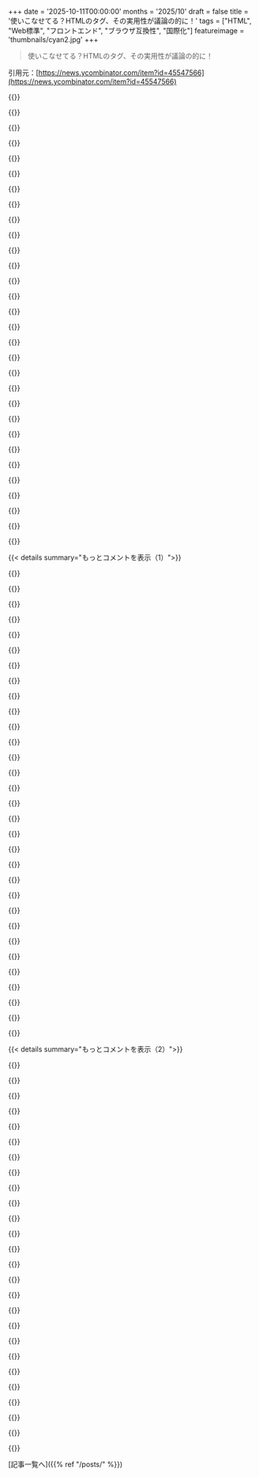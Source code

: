 +++
date = '2025-10-11T00:00:00'
months = '2025/10'
draft = false
title = '使いこなせてる？HTMLの<output>タグ、その実用性が議論の的に！'
tags = ["HTML", "Web標準", "フロントエンド", "ブラウザ互換性", "国際化"]
featureimage = 'thumbnails/cyan2.jpg'
+++

> 使いこなせてる？HTMLの<output>タグ、その実用性が議論の的に！

引用元：[https://news.ycombinator.com/item?id=45547566](https://news.ycombinator.com/item?id=45547566)




{{<matomeQuote body="＜output＞タグってさ、使い道が限定的で、マジで半端なんだよね。＜input＞みたいに”type”属性があればもっと実用的になるはず。Sciterで試してみたんだけど、type=”text” (デフォルト)、”number” (ユーザーのロケールで数値フォーマット)、”currency” (通貨フォーマット)、”date” (日付)、”date-local” (ローカル日付)、”time” (時間)、”time-local” (ローカル時間) とか追加したら超便利だったよ。<br>これならサーバーがユーザーのロケールを知らなくてもデータを提供できるしね。" userName="c-smile" createdAt="2025/10/11 14:06:47" color="#ff33a1">}}




{{<matomeQuote body="ほとんどの提案には賛成だけどさ、サーバーがユーザーのロケールも知らないのに通貨の値を送るってどうなの？ブラウザが常に為替レートを見るためにサービスに問い合わせ続けるとでも思ってんの？" userName="zdragnar" createdAt="2025/10/11 14:24:30" color="">}}




{{<matomeQuote body="「半端で使い物にならない」って、2025年になってもこんな要素が多すぎるのは悲しいよね。かなりの部分でSafariのせいだと思う。<br>一番ひどい例は＜input type=”date”＞だよ。一応プロダクションレディってことになってるけど、ブラウザのバグが多すぎて、結局JSのデートピッカーを使った方がマシってのが気持ち悪いんだよな。" userName="Pikamander2" createdAt="2025/10/11 14:25:15" color="#38d3d3">}}




{{<matomeQuote body="為替レートがなんで必要なのか、ちょっとよく分からないな。<br>＜output type=”currency”＞は、”Intl.NumberFormat/style=currency”と同じ規約を使うんだよ: https://developer.mozilla.org/en-US/docs/Web/JavaScript/Refe..." userName="c-smile" createdAt="2025/10/11 14:32:19" color="">}}




{{<matomeQuote body="キミは通貨のフォーマットについて話してるけど、相手は通貨の「値」について話してるんだよ。要するに、どっちも正しいってこと。<br>相手が正しいのは、通貨の値を表示するなら、それがどの通貨なのかを知る必要があるって点だよね。サーバーが値のロケールを知らないなんて、ありえない。<br>ただ、キミのコメントはその問題を避けて、数字そのものの表示方法に触れてる。だって結局値は数字だけど、ロケールで表示は違うからね。<br>だから、相手が聞いてるのは「サーバーはすでに通貨を知ってるはずなのに、適切に値をフォーマットすべきじゃないか？」ってことで、Webアプリでローカライズのフォーマットをどこでやるべきか、って話だよ。" userName="dclowd9901" createdAt="2025/10/11 14:49:34" color="#ff33a1">}}




{{<matomeQuote body="マジでそう！JSのデートピッカーじゃなくて、ネイティブの＜input type=date＞を使おうって言ってた時、自分がおかしいのかと思ってたよ。俺のスマホやMacでは設定なしで完璧に動いたのに、同僚のブラウザでは動かないって言われてさ。<br>結局、一貫性がないんだよな。それから一週間泣きながらJSデートピッカーをネイティブ並みに動かそうと頑張ったよ。" userName="abustamam" createdAt="2025/10/11 17:23:07" color="#785bff">}}




{{<matomeQuote body="でも、それでも＜span＞や＜div＞よりはマシだよね？今ほとんどの人がそれ使ってるじゃんか…" userName="DangerousPie" createdAt="2025/10/11 14:33:05" color="">}}




{{<matomeQuote body="その通り！USとドイツでピリオドとカンマが入れ替わる例を考えてみてくれ。<br>ユーロの価格を見てて、ブラウザが勝手に自分のロケールに数値を変換しちゃったら、価格が完全に曖昧になる。数値が変わったか確認するためだけにロケールを変更しないといけないなんて、情報が失われるだけじゃん。<br>もしブラウザがそんなフォーマットを適用しないなら、その数字はそのままその数字だ。それに、ブラウザが値を正しく解釈するために、元々のロケールを指定する必要があるんじゃないの？" userName="zdragnar" createdAt="2025/10/11 15:35:03" color="#ff5733">}}




{{<matomeQuote body="俺はこんなのがいいな。<br>＜output for=input＞<br> ＜!-- bring your own time-locale component --＞<br> ＜time is=time-locale datetime=2001-02-03＞2001-02-03＜/time＞<br> ＜/output＞<br><br>コンポーネントがロケールに応じて値を置き換える方式だ。HTML/CSSが偽のコンテンツをいじるのは良くないと思うんだよね。CSSの:before/:after擬似要素で挿入されたものをコピーしようとすると問題が起きるし、DOMの.innerTextと実際のテキストが違うのも困る。<br>こうしたことについて決定を下せないってわけじゃないけど、そういう決定をすると、単一の要素から専用のDSLが生まれちゃうよ。JSで変更可能なものを呼び出す代わりに、それがHTML処理の一部になって直接触れなくなるからね。" userName="its-summertime" createdAt="2025/10/11 15:06:22" color="#ff5c5c">}}




{{<matomeQuote body="`output`タグはJavaScriptのIntlを使えば簡単にコンテンツを埋められるよ。ほら、コードも書いておいたから見てみて。MDNのこのリンクも参考になるかもね：https://developer.mozilla.org/en-US/docs/Web/JavaScript/Refe..." userName="runarberg" createdAt="2025/10/11 14:40:27" color="#ff5c5c">}}




{{<matomeQuote body="支払いとか価格には特定の通貨があるんだよ。表示はen-AUとかen-USみたいなロケールで変わるけど、量と単位は同じ。通貨換算はまた別の話だから混同しちゃダメ。" userName="paulddraper" createdAt="2025/10/11 16:52:25" color="">}}




{{<matomeQuote body="通貨表示ってどうなってんの？ブラウザが勝手に為替レートを選んだりするなら、実際の取引じゃ信用できないよね。" userName="kortilla" createdAt="2025/10/11 16:48:42" color="">}}




{{<matomeQuote body="大体は同意だけど、ユーザーのロケールに合わせて日時を表示するなら例外にしたいな。アプリでそれ管理するより断然楽でしょ。" userName="SoftTalker" createdAt="2025/10/11 16:51:28" color="">}}




{{<matomeQuote body="ただフォーマットするだけなら、”number”タイプと何が違うんだろ？" userName="kortilla" createdAt="2025/10/11 16:50:20" color="">}}




{{<matomeQuote body="en-AUロケールでもAU$とかAUDって書いてほしいよ。何と取引してるか分からなくなるから。アメリカドルで変な経験したことあるし、グローバル経済の今、通貨はいつも明確にすべきだよね。" userName="skissane" createdAt="2025/10/12 04:12:18" color="#ff33a1">}}




{{<matomeQuote body="`div`とか`span`と違って、`output`はフォームの一部になるから、名前付きフォームアイテムとしてターゲットできるんだ。ほら、こんな感じで使えるよ。<br>`＜form id=”my-form”＞`<br>`  ＜input name=”number” type=”number”＞`<br>`  ＜output name=”result”＞＜/output＞`<br>`＜/form＞`<br>`＜script＞`<br>`  const myForm = document.getElementById(”my-form”);`<br>`  const inputField = document.elements.namedItem(”number”);`<br>`  const outputField = document.elements.namedItem(”result”);`<br>`  outputField.textContent = inputField.valueAsNumber ** 2;`<br>`＜/script＞`" userName="runarberg" createdAt="2025/10/11 14:49:23" color="#45d325">}}




{{<matomeQuote body="`＜output type=”currency”＞`はユーザー設定を使って出力フォーマットしてくれるんだよ。例えば`lang=”de-DE”`ってすれば特定の国の形式にできる。通貨換算はブラウザの役割じゃないからね。ここも見てみて：https://www.elevenforum.com/attachments/currency_format_cont..." userName="c-smile" createdAt="2025/10/11 15:57:47" color="#785bff">}}




{{<matomeQuote body="どんな意味で”better”なの？もしセマンティックな意味って言うなら、古くて使われてない`var`タグだって同じ意味で”better”って言えちゃうんじゃない？" userName="c-smile" createdAt="2025/10/11 14:39:22" color="">}}




{{<matomeQuote body="Ok、でも他のコメントで指摘されてる通り、為替レートを知らない状態でクライアントサイドで金額を別の通貨に変換するのは危険だし、意味がないことになりかねないよ。" userName="chrisweekly" createdAt="2025/10/11 15:32:52" color="#ff5c5c">}}




{{<matomeQuote body="え、どのブラウザがHTML5のdateフィールドをサポートしてないの？" userName="VladVladikoff" createdAt="2025/10/12 02:02:48" color="">}}




{{<matomeQuote body="UI要素ライブラリを使ったプロジェクトで、いつもdatepickerが一番面倒だったよ。モーダルに次ぐウザさだったな。" userName="Muromec" createdAt="2025/10/11 20:12:08" color="">}}




{{<matomeQuote body="誤解してるよ。outputタグはinputタグと対称じゃないから型を持たないんだ。ページ使ってる間に更新されるコンテンツのコンテナなんだよ。" userName="sto11z" createdAt="2025/10/11 19:14:04" color="#ff5c5c">}}




{{<matomeQuote body="そのセマンティクスが無料でアクセシビリティを高めてくれるんだ。" userName="samhh" createdAt="2025/10/11 18:29:56" color="">}}




{{<matomeQuote body="編集には遅いけど、記事のコードに間違いがあるよ。<br>document.elementsじゃなくてmyForm.elementsを使うべきだったね。例えば、inputFieldとoutputFieldの取得部分で修正が必要だよ。" userName="runarberg" createdAt="2025/10/12 00:34:48" color="#785bff">}}




{{<matomeQuote body="最初はめっちゃムカついて辛辣なコメント書こうと思ったんだけど、実際何してるか確認したら、ただの数値フォーマットだったね。ユーロ記号は追加されないんだ。もし追加されてたら、それはさすがにまずいアイデアだっただろうけど。" userName="Muromec" createdAt="2025/10/11 20:16:17" color="">}}




{{<matomeQuote body="もっと関連することだけど、アイルランドとドイツでは同じ通貨なのに小数点と桁区切り記号（あと通貨記号の位置）が入れ替わるよね。<br>€1,000.48は1.000,48€みたいに。" userName="TRiG_Ireland" createdAt="2025/10/11 16:13:13" color="#38d3d3">}}




{{<matomeQuote body="それはoutputタグとは全く別の問題だね。ユーザーアクションで内容が変わらないページの静的な部分でやりたいことだよ。HTMLにはIntl関連の要素に関する要望がたくさんあるし、いずれ追加されると思うな。" userName="spankalee" createdAt="2025/10/11 18:58:49" color="#38d3d3">}}




{{<matomeQuote body="記事と仕様書によれば、`＜output＞`タグはアプリの計算結果やユーザーの操作結果を表すんだね。コンテンツ変更用で、ARIAのセマンティクスが大事なんだって。中身は何でもOKで、日付は`＜time＞`タグが使える。数値フォーマットはまだだけど、Intlが出てから要望が多いみたい。<br>例: `＜output＞新しい日付は＜time datetime=”2025-10-11”＞10月11日＜/time＞＜/output＞`<br>結局、HTMLがタイプを表現できるんだから、`＜output＞`が全部やる必要はないってことだね。" userName="spankalee" createdAt="2025/10/11 18:55:12" color="#785bff">}}




{{<matomeQuote body="SafariとFirefoxっていつも対応が遅いよね。Chromeがゴリ押しする「標準」もあるけど、今回の`＜output＞`みたいにChrome登場前からあるようなものも、なかなか進まないんだよな。" userName="paradox460" createdAt="2025/10/11 21:09:08" color="">}}




{{<matomeQuote body="記事の「`＜output＞`タグ？ほとんど触ったことないし、存在すら知らない」ってのに激しく同意！TIL入りだわ。<br>GitHubでもほとんど使われてないってのは衝撃だよな。「誰も教えないから誰も使わない」ってフィードバックループ、まさにそれ！<br>LLMってコード生成する時、このタグちゃんと使うのかな？それとも、訓練が足りてないとか？" userName="redbell" createdAt="2025/10/11 12:55:41" color="">}}




{{< details summary="もっとコメントを表示（1）">}}

{{<matomeQuote body="AIがドキュメントを読まないってのは、俺も心配してるよ。新しいW3Cの仕様が出ても、みんなが「Vibe Coding」してたらどうなるんだ？<br>AIが今の仕様を無視して古いコードパターンを吐き出し続けたら、仕様のアップデートや新規の仕様を広めるのが今よりずっと大変になるだろうね。" userName="mcdonje" createdAt="2025/10/11 13:52:58" color="#45d325">}}




{{<matomeQuote body="そもそもほとんどの奴はW3Cの仕様なんて気にしてないし、Vibe Codingならなおさらだよな。<br>結局、Reactのリリースノートが、みんなが一番重視してるWeb標準ってとこだろうな。" userName="Devasta" createdAt="2025/10/11 14:06:11" color="">}}




{{<matomeQuote body="別件だけど、俺、古いリポジトリにあったPDFツールを直そうとしたんだ。<br>LLMにやらせたら、ドキュメントを全部読めって主張するんだけど、そのドキュメントがひどく古くて、実際のプログラムと全然合ってなかったんだよ。<br>結果、めちゃくちゃになっちゃった。" userName="qingcharles" createdAt="2025/10/13 17:31:35" color="">}}




{{<matomeQuote body="そう、LLMはドキュメントを「読んでる」わけじゃないんだよな。<br>ドキュメントにある情報を繰り返すだけ。で、コードを合わせるために文字を入れ替えたりするんだ。" userName="nashashmi" createdAt="2025/10/11 13:58:36" color="">}}




{{<matomeQuote body="実はさ、俺が`＜output＞`タグを知ったきっかけは、Claudeが生成してくれたからなんだよ！" userName="didi_bear" createdAt="2025/10/11 14:24:19" color="">}}




{{<matomeQuote body="LLMは言語の仕様書を読むんじゃなくて、既存プロジェクトの膨大な学習データから統計的なパターンを見つけてコードを生成するんだよ。<br>だから、もし実際のコードでタグがあんまり使われてなかったら、LLMの出力でもほとんど出てこないってわけさ。" userName="lpln3452" createdAt="2025/10/11 15:05:45" color="#38d3d3">}}




{{<matomeQuote body="LLMって学習時になかった新しいツールも、情報を与えれば使えちゃうんだよね。AI開発モデルはプロンプトで公式ドキュメントを見に行かせれば、モデルが訓練された時になかったPython 3.14みたいなバージョンでもgetSpecification(’Python’,’3.14’)みたいなツール呼び出しで対応できるって話さ。" userName="EMM_386" createdAt="2025/10/12 04:21:12" color="">}}




{{<matomeQuote body="LLMって仕様書も学習してるんだよね。セマンティックHTMLについて尋ねてみて、どんな結果になるか試してみるのが楽しみだわ。" userName="Clamchop" createdAt="2025/10/11 16:52:59" color="">}}




{{<matomeQuote body="「2025年10月7日更新：一部のスクリーンリーダーが＜output＞タグの更新をアナウンスしないから、しばらくは＜output role=”status”＞みたいにrole属性を強調する価値があるかも」だって。ほとんど使われてない17年前のタグのサポート改善を待つって？ありえないでしょ。" userName="NoahZuniga" createdAt="2025/10/11 09:26:18" color="#ff5c5c">}}




{{<matomeQuote body="Windowsを使ってるなら、NVDAのリポジトリでチケットを切るのがすごく効果的だよ。もちろん、彼らが有効だと判断してくれればだけどね。<br>https://github.com/nvaccess/nvda" userName="egeozcan" createdAt="2025/10/11 10:52:31" color="#ff5c5c">}}




{{<matomeQuote body="17年間も標準だったタグを無視するスクリーンリーダーの使い勝手を良くするって？<br>どう考えてもスクリーンリーダー側の問題だよ、これは。" userName="croes" createdAt="2025/10/11 10:05:48" color="#38d3d3">}}




{{<matomeQuote body="ARIAロールを追加して問題が解決するなら、スクリーンリーダーのせいじゃないよ。ブラウザがセマンティクスをちゃんと公開してないんだ（明示的に指示しない限り）。本当に誰が悪いのか知らないのに、安易に「あいつが悪い」って決めつけないでほしいな。" userName="wizzwizz4" createdAt="2025/10/11 12:46:59" color="#785bff">}}




{{<matomeQuote body="＜output＞タグは暗黙的にaria-role=”status”を持ってるんだ。だから、それをサポートしないスクリーンリーダーに100％責任があるね。<br>https://developer.mozilla.org/en-US/docs/Web/Accessibility/A..." userName="cluckindan" createdAt="2025/10/11 12:52:28" color="#ff33a1">}}




{{<matomeQuote body="もしスクリーンリーダーのせいなら、暗黙的なロールを明示しても問題は解決しないはずだよね。暗黙的なARIAロールを実装して公開するのはWebブラウザの責任なんだ（https://www.w3.org/TR/html-aam-1.0/#mapping-html-to-accessib... を見て）。スクリーンリーダーは通常HTMLを直接読み上げない、モニターがCSSを読み上げないのと同じことさ。" userName="wizzwizz4" createdAt="2025/10/11 13:01:06" color="#785bff">}}




{{<matomeQuote body="もしそれが本当なら、どのスクリーンリーダーも動かなくなるはずだけど、実際はそうじゃないよね。" userName="cluckindan" createdAt="2025/10/11 13:04:56" color="">}}




{{<matomeQuote body="スクリーンリーダー使ったことある？僕が説明したモデル通りの失敗がたくさんあるんだ。例えばWindows Narratorで、定義リストがFirefox、Chrome、Edge、Edge-in-IE-mode間でどう公開されるかの違いを見てみてよ。" userName="wizzwizz4" createdAt="2025/10/11 13:08:40" color="#785bff">}}




{{<matomeQuote body="そうそう、スクリーンリーダーって特定のブラウザと相性あるよね。でも記事にはその話が出てないんだよなー。" userName="cluckindan" createdAt="2025/10/11 13:15:08" color="">}}




{{<matomeQuote body="スクリーンリーダー使いとして、aria live regionsとoutputタグは失敗作だと思うな。document.speak(text, priority)みたいなメソッドが欲しかった。現在のaria live regionsは3つのアンチパターンを助長してるんだ。<br>1. 「変わったらすぐ知らせるべき」ってやつ。株価ティッカーみたいにずっと変わるとウザい。<br>2. 同じメッセージが2回出ても、2回目がアナウンスされない問題。電卓で0が2回とかね。<br>3. outputタグの誤用。ターミナルやチャットみたいに追記する用途で使うと、毎回全体が読み上げられちゃうんだよな。" userName="miki123211" createdAt="2025/10/13 08:37:21" color="#45d325">}}




{{<matomeQuote body="実用的なフィードバックありがとう！すごく参考になったよ。" userName="lelandfe" createdAt="2025/10/15 16:45:57" color="">}}




{{<matomeQuote body="セマンティックHTMLなんて初心者の罠だよ。aria-liveみたいにちゃんと動いてブラウザが期待してるものを使えって。デベロッパーなら、既存のツールとエコシステムでユーザーのために機能するものをちゃんと作る責任があるだろ？広く使われてないセマンティックHTMLタグなんて使うなよ。" userName="mgraczyk" createdAt="2025/10/11 19:27:05" color="#ff5c5c">}}




{{<matomeQuote body="記事に『2008年から仕様にあるからブラウザもスクリーンリーダーもバッチリ対応してるし、ReactとかVueのJavaScriptフレームワークとも相性良い』って書いてあるじゃん。なのに、何でそれが『動かないもの』って思うわけ？" userName="niek_pas" createdAt="2025/10/12 10:30:59" color="#ff5c5c">}}




{{<matomeQuote body="追記: 2025年10月7日: 一部のスクリーンリーダーはタグの更新をアナウンスしないことがわかったって。" userName="lol768" createdAt="2025/10/12 20:01:11" color="">}}




{{<matomeQuote body="『セマンティックHTMLは初心者の罠、aria-liveみたいに動くものだけ使え』って言うけど、HTMLはブラウザだけのもんじゃないぜ。俺はepubの仕事をたくさんやってるんだけど、セマンティックなページは全てを簡単にして、もっと良くしてくれるんだ。" userName="NoMoreNicksLeft" createdAt="2025/10/11 23:37:43" color="#38d3d3">}}




{{<matomeQuote body="＜label＞や＜output＞にはfor=””属性があるって記事にあるけど、これで結果が依存する＜input＞要素のIDを並べるんだって。スクリーンリーダーユーザーとして、これって意味ある？ネットでは滅多に見ないからユーザーは慣れてないかもだけど、ソフトウェアのUX次第なのかな。" userName="lelandfe" createdAt="2025/10/11 09:48:44" color="">}}




{{<matomeQuote body="スクリーンリーダーユーザーじゃないけど、テストでよく使った経験から言うと、outputタグのfor属性が支援技術に意味ある形で伝わるか怪しいな。それより、＜label for=”output”＞Total＜/label＞<br>＜output id=”output”＞£123.45＜/output＞みたいに、output自体をラベル付けする方がずっと役に立つはず。『合計、123.45ポンド』って感じで、意味不明な数字が読み上げられるよりずっと良いだろ？" userName="WickyNilliams" createdAt="2025/10/11 12:50:34" color="#38d3d3">}}




{{<matomeQuote body="静的な場合はスクリーンリーダーと問題なく動くよ。outputタグのforプロパティは動的な値を扱うのに役立って、要素にリアクティビティを加えてくれるんだ。あまり使わないから仕組みは詳しくないけど、スクリーンリーダーは値が更新されたのをちゃんと検知してくれるよ。これはスクリーンリーダーでのテストに便利だし、ちゃんと仕様へのリンクもあるよ。<br>https://stevefaulkner.github.io/AT-browser-tests/test-files/..." userName="skeeter2020" createdAt="2025/10/11 13:33:43" color="#45d325">}}




{{<matomeQuote body="スクリーンリーダーって、HTMLの凝った機能（残念ながら基本的なやつもだけど）をちゃんとサポートしてないことが多いんだよね。ブラウザがアクセシビリティツリーで関連付けたとしても、スクリーンリーダーがそれを読み上げてくれるかは別問題。`output`タグも、まともにサポートされてるか怪しいと思うな。違うって言われたら嬉しいけどさ！" userName="WickyNilliams" createdAt="2025/10/11 14:25:05" color="#785bff">}}




{{<matomeQuote body="フロントエンドのウェブアクセシビリティに関するコースをいくつもやったけど、なぜか`output`タグには一度も遭遇しなかったんだ。こんな素晴らしい情報をシェアしてくれて本当にありがとう！" userName="ty_2k" createdAt="2025/10/11 15:19:45" color="">}}




{{<matomeQuote body="この記事、`output`タグが間違って使われてるんだろうなって思って読んだんだけど、良い意味で期待を裏切られたよ :-)（正直、冒頭の怪しいGenAI電卓の画像を見て、記事もダメかと思ったけど、その後の内容がすごく良かったから驚きもひとしおだった。読み終わったら画像のことなんてすっかり忘れてたけどね。）" userName="chrismorgan" createdAt="2025/10/11 08:59:09" color="#38d3d3">}}




{{<matomeQuote body="この怪しいGenAI電卓、面白いね…。足し算、掛け算、割り算しかできないのか。引き算はダメなんだってさ！" userName="aruggirello" createdAt="2025/10/11 11:03:33" color="">}}

{{</details>}}




{{< details summary="もっとコメントを表示（2）">}}

{{<matomeQuote body="＞ あの怪しいGenAI電卓画像<br>AIが登場する前は、もっと怪しい画像を自分で作ってたことを、人間はもう忘れちゃってるみたいだね。AIのおかげで、そこまで恥ずかしくない画像を投稿できるようになったのに。個人的には、この画像には怪しいヴィンテージテックの魅力がたっぷりあると思うんだ。AIの利用がいつもプロのアーティストを置き換えるわけじゃないってね。" userName="Nevermark" createdAt="2025/10/11 09:58:02" color="">}}




{{<matomeQuote body="＞ AIの利用がいつもプロのアーティストを置き換えるわけじゃない。<br>いや、それって「普通のこと」にしちゃうんだよ。" userName="Kudos" createdAt="2025/10/11 10:10:56" color="">}}




{{<matomeQuote body="過去も現在も、こんなものを誰かにお金を払って作ってもらうような現実はないね。" userName="llbbdd" createdAt="2025/10/11 19:13:45" color="">}}




{{<matomeQuote body="俺も昔も今もそうだよ。俺が価値を置くのは、熟練アーティストの創造性、未熟なアーティストの作品の個性、そしてGenerative AIで一般的なクリップアートを置き換えることだね。シンプルなテキストを飾るちょっとした気まぐれさ。<br>誰が一般的なクリップアートを守ろうとしてる？いないでしょ？社会的な動きには、何でもかんでも思想的に攻撃しがちな傾向があるね。<br>＞ 冒頭のGenAI電卓画像で、記事もダメかと思った。これは意地悪な個人的な不満だろ。書き手として文章を評価するなら、ただ文章を褒めればいいんだよ。" userName="Nevermark" createdAt="2025/10/12 02:18:17" color="#ff33a1">}}




{{<matomeQuote body="＞ 文章を褒めればいいんだよ<br>俺としては、この記事自体もほとんどAIが書いたものだとかなり確信してるけどね。" userName="pastel8739" createdAt="2025/10/12 06:02:08" color="">}}




{{<matomeQuote body="どうやら、これはウェブページのスクリーンリーダー対応に関する話らしいね。ARIAは「Accessible Rich Internet Applications」の略で、”障害のある人がWebコンテンツをもっと使いこなせるようにするためのHTML属性セット”なんだって。" userName="eps" createdAt="2025/10/11 08:53:20" color="#ff5c5c">}}




{{<matomeQuote body="これってReactの投稿の下でJavaScriptについて説明するみたいなもんだよね。アクセシビリティの基本を知らなくても恥ずかしいことじゃないけど、読者が一部を知っていることを期待するのがおかしいって振る舞う必要もないよ。" userName="skrebbel" createdAt="2025/10/11 09:20:59" color="">}}




{{<matomeQuote body="「おかしいって振る舞う」ってのは、ちょっと言い過ぎじゃないかな。俺もARIAが何の略か今まで知らなかったし（何をするものかは知ってたけど）。意外と多くの人がその存在すら知らないんだよ…大学のWeb EngineeringとEthics in CSのTAだったけど、アクセシビリティはどちらのコースでも一度も出てこなかったよ。" userName="akk0" createdAt="2025/10/11 10:15:01" color="">}}




{{<matomeQuote body="＞大学のWeb EngineeringとEthics in CSのTAだったけど、アクセシビリティはどちらのコースでも一度も出てこなかったよ。<br>それは本当に信じられないね。大学がWeb Engineeringを教えてて、アクセシビリティにすら言及しないなんてどういうこと？それは単なるベストプラクティスじゃなくて、多くの国の公共セクターサイトではしばしば法的要件なんだ。政府の仕事以外でも、FAANG含む大手企業は、評判と法的問題の両方を避けるためにアクセシビリティに公的に投資してる。それを完全に無視するなんて、学生にプロとしての責任や実世界の基準について間違ったメッセージを送ってることになるよ。" userName="acka" createdAt="2025/10/11 13:05:33" color="#ff5c5c">}}




{{<matomeQuote body="多くの学校は、実社会で役立つスキルを教えるのがあまり得意じゃないんだ。昔からずっとこうだよ。<br>だから、多くの分野で「自己学習」がすごく有効なんだ。もし誰かが実際に人々が欲しい／必要としていることに集中するならね。彼らはfizzbuzzとbubble sortの違いをうまく説明できないかもしれないけど、ちゃんと動くものを作れるんだ。<br>俺が知ってるアカデミアから産業界へ移ったPhDはみんな、ストレスレベルが10倍減って給料もだいたい倍になったよ。だって、やっと何かを作ってそれが動くか確認できて、もし動けばもっとお金をもらえたからね。気が狂いそうなほどの絶え間ないおべっかや評判管理／政治に、たまに本物のアプリケーションが少しだけ振りかけられてるような状態だった代わりにね。俺の経験では、アカデミアの人たちほど鋭利な“ナイフ”が必要な人はほとんどいないよ。" userName="lazide" createdAt="2025/10/11 13:47:25" color="">}}




{{<matomeQuote body="俺の倫理の授業でもアクセシビリティは出てこなかったな。アクセシビリティの問題を抱えている人を知らない限り、それに遭遇したり認識したりすることはまずないだろうね。<br>例えば、音声コントロールがどれだけひどいものかって、実際に使ってみるまでは絶対に気づかないよ。<br>世の中にはたくさんの思い込みがあって、それが神経多様性を「違い」じゃなくて「障害」にしてしまうんだ。" userName="kayodelycaon" createdAt="2025/10/11 15:11:27" color="">}}




{{<matomeQuote body="ARIAを知らないってことは、建物を設計するときにスロープの傾斜要件を知らないようなものだよ。そんなの、ありえないでしょ。" userName="Muromec" createdAt="2025/10/11 20:19:49" color="#45d325">}}




{{<matomeQuote body="＞「おかしいって振る舞う」はちょっと言い過ぎじゃないかな。<br>その通りだね。俺は「Apparently」って言葉から、コメント主が意図した以上の皮肉を読み取ったのかもしれない。ちなみに、君が読んだコメントは、俺が最初に出そうと思ったもののマイルド版なんだ。アクセシビリティの懸念を軽視するのって、良いスタイルだとは本当に思わないんだよね。" userName="skrebbel" createdAt="2025/10/11 17:04:43" color="">}}




{{<matomeQuote body="うん、俺も“ARIA”が“アクセシビリティ関連の何か”ってのは知ってたけど、それが何の略かってのは言えなかったな。" userName="bena" createdAt="2025/10/11 11:50:51" color="">}}




{{<matomeQuote body="正直、それが何の略かなんてどうでもいいと思う。" userName="ChrisSD" createdAt="2025/10/11 12:19:30" color="">}}




{{<matomeQuote body="このコメントを読んで、NASAみたいだって気づいたよ。みんな知ってるけど、何の略か知らない人がほとんどだよね（アメリカ以外だと99.9%が知らないと思う—俺もだけど、ハハ）。" userName="kaoD" createdAt="2025/10/11 13:04:35" color="">}}




{{<matomeQuote body="North American Space Astronauts!" userName="skrebbel" createdAt="2025/10/13 10:14:31" color="">}}




{{<matomeQuote body="MDNに良いドキュメントがあるんだけど、筆者も言ってるように、ARIAを使うなら「ネイティブHTML要素や属性でセマンティクスと振る舞いが既に組み込まれているものを使えるなら、要素を流用してARIAロールなどを追加するより、そっちを使うべき」っていうのが最優先なんだよ。詳しい情報はここ→ https://developer.mozilla.org/en-US/docs/Web/Accessibility/A..." userName="skeeter2020" createdAt="2025/10/11 13:22:45" color="#ff5733">}}




{{<matomeQuote body="多くのARIAドキュメントの冒頭には、「ARIAを使わない方が、間違ったARIAを使うよりマシ」って書いてあるよね。" userName="small_scombrus" createdAt="2025/10/11 14:23:21" color="#38d3d3">}}




{{<matomeQuote body="アクセシビリティについて読んで、最初にクリックハンドラーがあるボタン全部にkeydownハンドラーを追加し始める人が（皮肉だけど）本当に好きじゃないな。お願いだから、他のUXと同じようにデザインしてくれよ。リンターが指摘したところにチェックリスト的に対応するんじゃなくてさ。" userName="Muromec" createdAt="2025/10/11 20:22:18" color="#45d325">}}




{{<matomeQuote body="説明してくれてありがとう。自分でググることもできたけど、曇りの土曜の午後に君のコメントをダラダラ読む方が楽だね。改めてありがとう、感謝するよ。😉" userName="rambambram" createdAt="2025/10/11 11:26:18" color="">}}




{{<matomeQuote body="もしスクリーンリーダーで動作させるために`role=status`を使う必要があるなら、その意味がよく分からないな。HTML5が登場する前、セマンティックなXHTMLやmicroformatsに夢中だったから、ちょっと飽きてるのかもしれないけど、これはa11yのためというより、単なる衒学のための過度なこだわりに見えるね。" userName="pbhjpbhj" createdAt="2025/10/11 10:52:25" color="#38d3d3">}}




{{<matomeQuote body="鶏と卵の問題だね。もっと多くのWebサイトがこのタグを使い始めたら、スクリーンリーダーも追いついて、`role=status`は必要なくなるだろうさ。" userName="rglullis" createdAt="2025/10/11 10:54:53" color="#45d325">}}




{{<matomeQuote body="ってことは、2008年からの便利なHTMLタグが誰も使ってないし、知らないってこと？なんでそうなるんだ？タグが多すぎるから？みんなドキュメントを読まないから？それともメリットが分かりにくいからかな？" userName="froobius" createdAt="2025/10/11 08:57:10" color="">}}




{{<matomeQuote body="今のほとんどのサイトは、元々意図されたHTMLの使い方をしてないよね。”DHTML”っていうのを使ってるんだ。DはDIVのDで、だって他にタグをほとんど使わないから。例えば、普通のHTMLならTABLE、TR、TDタグでテーブルを作るけど、モダンなDHTML（つまりDIV-HTML）だと、固定サイズのDIVでテーブルを作って、JavaScriptで列のサイズを計算してるんだ。" userName="meindnoch" createdAt="2025/10/11 09:53:56" color="#ff5c5c">}}

{{</details>}}



[記事一覧へ]({{% ref "/posts/" %}})
